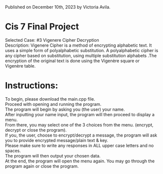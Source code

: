 Published on December 10th, 2023 by Victoria Avila. 
# Cis 7 Final Project
Selected Case: #3 Vigenere Cipher Decryption    
Description:  Vigenere Cipher is a method of encrypting alphabetic text. It uses a simple form of polyalphabetic substitution. A polyalphabetic cipher is any cipher based on substitution, using multiple substitution alphabets .The encryption of the original text is done using the Vigenère square or Vigenère table.

# Instructions:  
To begin, please download the main.cpp file.   
Proceed with opening and running the program.    
The program will begin by asking you (the user) your name.  
After inputting your name input, the program will then proceed to display a menu.   
From there, you may select one of the 3 choices from the menu.  (encrypt, decrypt or close the program).  
If you, the user, choose to encrypt/decrypt a message, the program will ask you to provide encrypted message/plain text & key.  
Please make sure to write any responses in ALL upper case letters and no spaces.   
The program will then output your chosen data.  
At the end, the program will open the menu again. You may go through the program again or close the program.  
